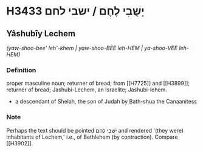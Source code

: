 # H3433 יָשֻׁבִי לֶחֶם / ישבי לחם

## Yâshubîy Lechem

_(yaw-shoo-bee' leh'-khem | yaw-shoo-BEE leh-HEM | ya-shoo-VEE leh-HEM)_

### Definition

proper masculine noun; returner of bread; from [[H7725]] and [[H3899]]; returner of bread; Jashubi-Lechem, an Israelite; Jashubi-lehem.

- a descendant of Shelah, the son of Judah by Bath-shua the Canaanitess


### Note

Perhaps the text should be pointed יֹשְׁבֵי לֶחֶם and rendered '(they were) inhabitants of Lechem,' i.e., of Bethlehem (by contraction). Compare [[H3902]].

